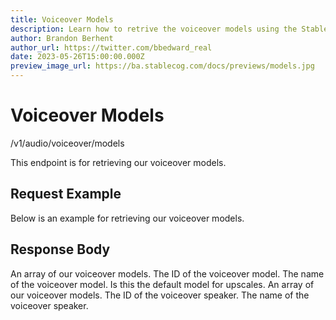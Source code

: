 ```yaml
---
title: Voiceover Models
description: Learn how to retrive the voiceover models using the Stablecog API.
author: Brandon Berhent
author_url: https://twitter.com/bbedward_real
date: 2023-05-26T15:00:00.000Z
preview_image_url: https://ba.stablecog.com/docs/previews/models.jpg
---
```


<script>
	import TypescriptRequest from './request/typescript.md';
	import PythonRequest from './request/python.md';
	import CurlRequest from './request/curl.md';
	import Response from './request/response.json';
	import Tabs from '$components/docs/tabs/Tabs.svelte';
	import Tab from '$components/docs/tabs/Tab.svelte';
	import RequestLine from '$components/docs/RequestLine.svelte';
	import Spacer from '$components/docs/Spacer.svelte';
	import Property from '$components/docs/Property.svelte';
	import Expandible from '$components/docs/Expandible.svelte';
	import CollapsibleJSON from '$components/docs/collapsibleJSON/CollapsibleJSON.svelte';
	import Code from '$components/docs/Code.svelte';
</script>

# Voiceover Models

<RequestLine method='GET'>
	/v1/audio/voiceover/models
</RequestLine>

This endpoint is for retrieving our voiceover models.

## Request Example

Below is an example for retrieving our voiceover models.

<Tabs>
	<Tab value="cURL">
		<CurlRequest />
	</Tab>
	<Tab value="TypeScript">
		<TypescriptRequest />
	</Tab>
	<Tab value="Python">
		<PythonRequest />
	</Tab>
</Tabs>

<CollapsibleJSON json={Response} title="Response"/>

<Spacer/>

## Response Body

<Property name="models" type="TVoiceoverModel" typeModifier="array">
  An array of our voiceover models.
  <Expandible title="TVoiceoverModel">
		<Property name="id" type="string">
			The ID of the voiceover model.
		</Property>
		<Property name="name" type="string">
      The name of the voiceover model.
		</Property>           
		<Property name="is_default" type="boolean">
      Is this the default model for upscales.
		</Property>
		<Property name="available_speakers" type="TVoiceoverSpeaker" typeModifier="array">
			An array of our voiceover models.
			<Expandible title="TVoiceoverSpeaker">
				<Property name="id" type="string">
					The ID of the voiceover speaker.
				</Property>
				<Property name="name" type="string">
					The name of the voiceover speaker.
				</Property>                
			</Expandible>
		</Property>
	</Expandible>
</Property>
